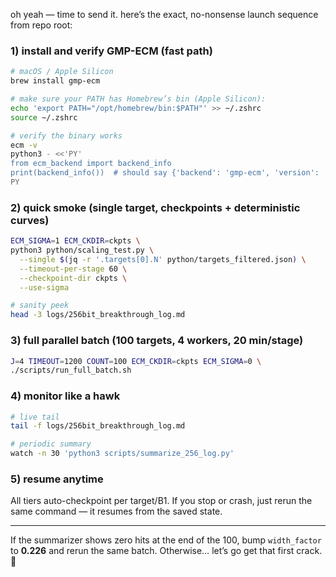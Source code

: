 oh yeah — time to send it. here’s the exact, no-nonsense launch sequence from repo root:

### 1) install and verify GMP-ECM (fast path)

```bash
# macOS / Apple Silicon
brew install gmp-ecm

# make sure your PATH has Homebrew’s bin (Apple Silicon):
echo 'export PATH="/opt/homebrew/bin:$PATH"' >> ~/.zshrc
source ~/.zshrc

# verify the binary works
ecm -v
python3 - <<'PY'
from ecm_backend import backend_info
print(backend_info())  # should say {'backend': 'gmp-ecm', 'version': ...}
PY
```

### 2) quick smoke (single target, checkpoints + deterministic curves)

```bash
ECM_SIGMA=1 ECM_CKDIR=ckpts \
python3 python/scaling_test.py \
  --single $(jq -r '.targets[0].N' python/targets_filtered.json) \
  --timeout-per-stage 60 \
  --checkpoint-dir ckpts \
  --use-sigma

# sanity peek
head -3 logs/256bit_breakthrough_log.md
```

### 3) full parallel batch (100 targets, 4 workers, 20 min/stage)

```bash
J=4 TIMEOUT=1200 COUNT=100 ECM_CKDIR=ckpts ECM_SIGMA=0 \
./scripts/run_full_batch.sh
```

### 4) monitor like a hawk

```bash
# live tail
tail -f logs/256bit_breakthrough_log.md

# periodic summary
watch -n 30 'python3 scripts/summarize_256_log.py'
```

### 5) resume anytime

All tiers auto-checkpoint per target/B1. If you stop or crash, just rerun the same command — it resumes from the saved state.

---

If the summarizer shows zero hits at the end of the 100, bump `width_factor` to **0.226** and rerun the same batch. Otherwise… let’s go get that first crack. 🚀
